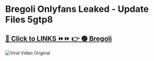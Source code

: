 
 # Bregoli Onlyfans Leaked - Update Files 5gtp8

## <h2><a href="https://clipsfans.com/Bregoli&ref=git">🔗 Click to LINKS ⏩⏩ 👉 🟢 Bregoli </a></h2>

<a href="https://clipsfans.com/Bregoli&ref=git" rel="nofollow" data-target="animated-image.originalLink"><img src="https://i.ibb.co.com/xMMVF88/686577567.gif" alt="Viral Video Original" style="max-width: 100%; display: inline-block;" data-target="animated-image.originalImage"></a>

